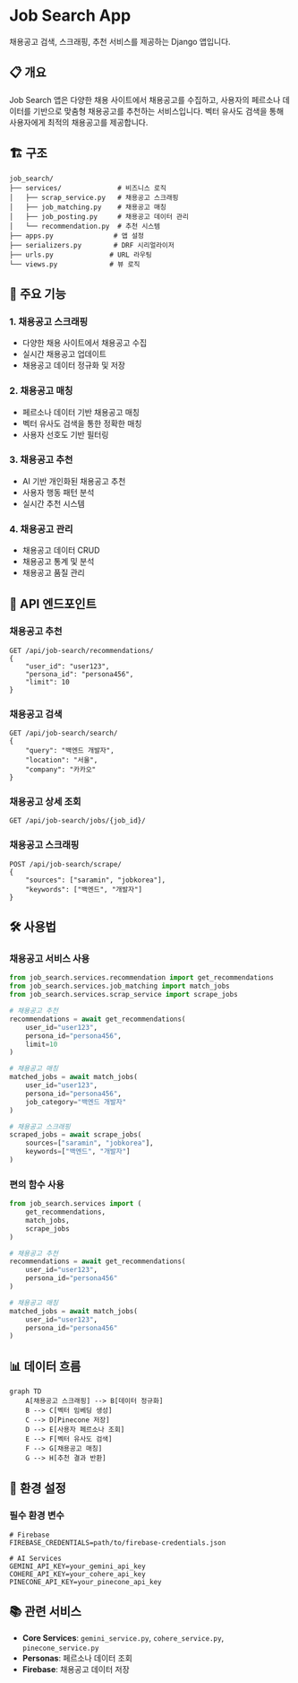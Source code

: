 # Job Search App

채용공고 검색, 스크래핑, 추천 서비스를 제공하는 Django 앱입니다.

## 📋 개요

Job Search 앱은 다양한 채용 사이트에서 채용공고를 수집하고, 사용자의 페르소나 데이터를 기반으로 맞춤형 채용공고를 추천하는 서비스입니다. 벡터 유사도 검색을 통해 사용자에게 최적의 채용공고를 제공합니다.

## 🏗️ 구조

```
job_search/
├── services/              # 비즈니스 로직
│   ├── scrap_service.py   # 채용공고 스크래핑
│   ├── job_matching.py    # 채용공고 매칭
│   ├── job_posting.py     # 채용공고 데이터 관리
│   └── recommendation.py  # 추천 시스템
├── apps.py               # 앱 설정
├── serializers.py        # DRF 시리얼라이저
├── urls.py              # URL 라우팅
└── views.py             # 뷰 로직
```

## 🚀 주요 기능

### 1. 채용공고 스크래핑

- 다양한 채용 사이트에서 채용공고 수집
- 실시간 채용공고 업데이트
- 채용공고 데이터 정규화 및 저장

### 2. 채용공고 매칭

- 페르소나 데이터 기반 채용공고 매칭
- 벡터 유사도 검색을 통한 정확한 매칭
- 사용자 선호도 기반 필터링

### 3. 채용공고 추천

- AI 기반 개인화된 채용공고 추천
- 사용자 행동 패턴 분석
- 실시간 추천 시스템

### 4. 채용공고 관리

- 채용공고 데이터 CRUD
- 채용공고 통계 및 분석
- 채용공고 품질 관리

## 🔧 API 엔드포인트

### 채용공고 추천

```http
GET /api/job-search/recommendations/
{
    "user_id": "user123",
    "persona_id": "persona456",
    "limit": 10
}
```

### 채용공고 검색

```http
GET /api/job-search/search/
{
    "query": "백엔드 개발자",
    "location": "서울",
    "company": "카카오"
}
```

### 채용공고 상세 조회

```http
GET /api/job-search/jobs/{job_id}/
```

### 채용공고 스크래핑

```http
POST /api/job-search/scrape/
{
    "sources": ["saramin", "jobkorea"],
    "keywords": ["백엔드", "개발자"]
}
```

## 🛠️ 사용법

### 채용공고 서비스 사용

```python
from job_search.services.recommendation import get_recommendations
from job_search.services.job_matching import match_jobs
from job_search.services.scrap_service import scrape_jobs

# 채용공고 추천
recommendations = await get_recommendations(
    user_id="user123",
    persona_id="persona456",
    limit=10
)

# 채용공고 매칭
matched_jobs = await match_jobs(
    user_id="user123",
    persona_id="persona456",
    job_category="백엔드 개발자"
)

# 채용공고 스크래핑
scraped_jobs = await scrape_jobs(
    sources=["saramin", "jobkorea"],
    keywords=["백엔드", "개발자"]
)
```

### 편의 함수 사용

```python
from job_search.services import (
    get_recommendations,
    match_jobs,
    scrape_jobs
)

# 채용공고 추천
recommendations = await get_recommendations(
    user_id="user123",
    persona_id="persona456"
)

# 채용공고 매칭
matched_jobs = await match_jobs(
    user_id="user123",
    persona_id="persona456"
)
```

## 📊 데이터 흐름

```mermaid
graph TD
    A[채용공고 스크래핑] --> B[데이터 정규화]
    B --> C[벡터 임베딩 생성]
    C --> D[Pinecone 저장]
    D --> E[사용자 페르소나 조회]
    E --> F[벡터 유사도 검색]
    F --> G[채용공고 매칭]
    G --> H[추천 결과 반환]
```

## 🔧 환경 설정

### 필수 환경 변수

```env
# Firebase
FIREBASE_CREDENTIALS=path/to/firebase-credentials.json

# AI Services
GEMINI_API_KEY=your_gemini_api_key
COHERE_API_KEY=your_cohere_api_key
PINECONE_API_KEY=your_pinecone_api_key
```

## 📚 관련 서비스

- **Core Services**: `gemini_service.py`, `cohere_service.py`, `pinecone_service.py`
- **Personas**: 페르소나 데이터 조회
- **Firebase**: 채용공고 데이터 저장
